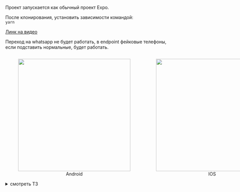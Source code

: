 Проект запускается как обычный проект Expo.

После клонирования, установить зависимости командой:  
`yarn`

[Линк на видео](https://res.cloudinary.com/dywhqlfx7/video/upload/v1702628608/port/test_port.mp4)

Переход на whatsapp не будет работать, в endpoint фейковые телефоны, если подставить нормальные, будет работать.

<div style="display: flex; justify-content: space-between;">
  <figure>
    <img src="https://res.cloudinary.com/dywhqlfx7/image/upload/v1702635928/port/port.gif" width="350" />
    <figcaption style="text-align: center;">Android</figcaption>
  </figure>
  
  <figure>
    <img src="https://res.cloudinary.com/dywhqlfx7/image/upload/v1702883683/port/ios/ios_1.gif" width="350" />
    <figcaption style="text-align: center;">IOS</figcaption>
  </figure>
</div>

<details>
  <summary>смотреть TЗ</summary>
  
# Тестовое задание web-программист (React.Native)

💡 **Цель задания:** создать мобильное приложение “Отслеживание ТС (транспортные средства)” на React Native, используя API Google Maps или аналог для получения актуального нахождения парка ТС.

## Описание приложения:

### Экран списка ТС

1. Пользователь должен иметь возможность отфильтровать ТС по их категориям, нажатием кнопки “Применить” по категориям:
   1. Грузовой;
   2. Пассажирский;
   3. Спецтранспорт.
2. Элементы списка должны содержать:
   1. Название ТС — формируется: ТС #порядковый номер в базе;
   2. Имя водителя;
   3. Категория ТС.
3. Экран должен иметь возможность переключать вид с режима списка на просмотр на карте, где будут отображено местоположение ТС разными значками в соответствии с типом ТС.

### Экран ТС

1. Кликая на ТС, пользователь попадает на Экран конкретного ТС. Данный экран должен содержать:
   1. Карту с местонахождением водителя;
   2. Категория ТС;
   3. Имя водителя;
   4. Контактный номер водителя;
   5. Кнопка “Позвонить”. Открывает приложение с набором номера и уже подставленным номером водителя;
   6. Кнопка “Написать”. Открывает приложение whatsapp с чатом водителя и предустановленным сообщением: “Добрый день, подскажите пожалуйста, какой номер заказа у вас сейчас в работе”.

### Экран с настройками

1. Должен содержать только возможность переключение языков с английского на русский и наоборот.

## Требования к коду:

1. Приложение должно быть написано на **TypeScript**;
2. Использовать **TanStack Query v5**;
3. Должны быть использованы функциональные компоненты и хуки React;
4. Код должен быть чистым и легким для чтения, с надлежащими комментариями и документацией.

## Сдача работы:

1. Код приложения должен быть загружен в репозиторий на GitHub или аналогичной платформе;
2. База должна браться из файла .json, минимум 10 элементов ТС;
3. Включите в README-файл все необходимые инструкции по установке и запуску приложения;
4. Приветствуется использование Expo + Expo Routing.

## Критерии оценки:

1. Работоспособность согласно ТЗ;
2. Архитектура решения;
3. Удобство чтения кода и комментарии;
4. Удобство проверки.

</details>
